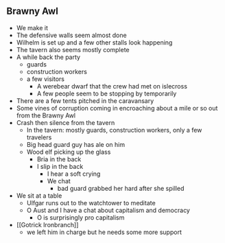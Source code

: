 ## Brawny Awl
- We make it
- The defensive walls seem almost done
- Wilhelm is set up and a few other stalls look happening
- The tavern also seems mostly complete
- A while back the party
	- guards
	- construction workers
	- a few visitors
		- A werebear dwarf that the crew had met on islecross
		- A few people seem to be stopping by temporarily
- There are a few tents pitched in the caravansary
- Some vines of corruption coming in encroaching about a mile or so out from the Brawny Awl
- Crash then silence from the tavern
	- In the tavern: mostly guards, construction workers, only a few travelers
	- Big head guard guy has ale on him
	- Wood elf picking up the glass
		- Bria in the back
		- I slip in the back
			- I hear a soft crying
			- We chat
				- bad guard grabbed her hard after she spilled
- We sit at a table
	- Ulfgar runs out to the watchtower to meditate
	- O Aust and I have a chat about capitalism and democracy
		- O is surprisingly pro capitalism
- [[Gotrick Ironbranch]]
	- we left him in charge but he needs some more support
	